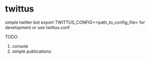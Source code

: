 # twittus
simple twitter bot
export TWITTUS_CONFIG=<path_to_config_file>  for development
or use twittus.conf


TODO:
1. console
2. simple publications:
